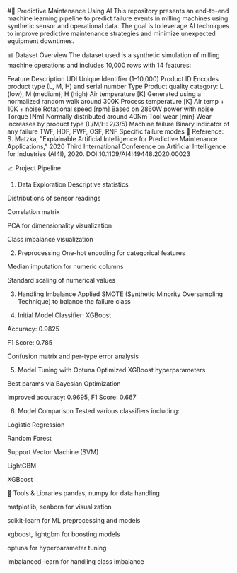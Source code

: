 #🔧 Predictive Maintenance Using AI
This repository presents an end-to-end machine learning pipeline to predict failure events in milling machines using synthetic sensor and operational data. The goal is to leverage AI techniques to improve predictive maintenance strategies and minimize unexpected equipment downtimes.

📊 Dataset Overview
The dataset used is a synthetic simulation of milling machine operations and includes 10,000 rows with 14 features:


Feature	Description
UDI	Unique Identifier (1–10,000)
Product ID	Encodes product type (L, M, H) and serial number
Type	Product quality category: L (low), M (medium), H (high)
Air temperature [K]	Generated using a normalized random walk around 300K
Process temperature [K]	Air temp + 10K + noise
Rotational speed [rpm]	Based on 2860W power with noise
Torque [Nm]	Normally distributed around 40Nm
Tool wear [min]	Wear increases by product type (L/M/H: 2/3/5)
Machine failure	Binary indicator of any failure
TWF, HDF, PWF, OSF, RNF	Specific failure modes
📌 Reference:
S. Matzka, "Explainable Artificial Intelligence for Predictive Maintenance Applications," 2020 Third International Conference on Artificial Intelligence for Industries (AI4I), 2020. DOI:10.1109/AI4I49448.2020.00023

📈 Project Pipeline
1. Data Exploration
Descriptive statistics

Distributions of sensor readings

Correlation matrix

PCA for dimensionality visualization

Class imbalance visualization

2. Preprocessing
One-hot encoding for categorical features

Median imputation for numeric columns

Standard scaling of numerical values

3. Handling Imbalance
Applied SMOTE (Synthetic Minority Oversampling Technique) to balance the failure class

4. Initial Model
Classifier: XGBoost

Accuracy: 0.9825

F1 Score: 0.785

Confusion matrix and per-type error analysis

5. Model Tuning with Optuna
Optimized XGBoost hyperparameters

Best params via Bayesian Optimization

Improved accuracy: 0.9695, F1 Score: 0.667

6. Model Comparison
Tested various classifiers including:

Logistic Regression

Random Forest

Support Vector Machine (SVM)

LightGBM

XGBoost

🧪 Tools & Libraries
pandas, numpy for data handling

matplotlib, seaborn for visualization

scikit-learn for ML preprocessing and models

xgboost, lightgbm for boosting models

optuna for hyperparameter tuning

imbalanced-learn for handling class imbalance

